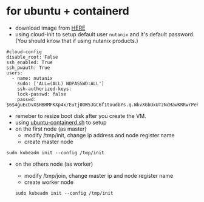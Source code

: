 # for ubuntu + containerd

* download image from [HERE](https://cloud-images.ubuntu.com/bionic/current/bionic-server-cloudimg-amd64.img)
* using cloud-init to setup default user `nutanix` and it's default password. (You should know that if using nutanix products.)

```
#cloud-config
disable_root: False
ssh_enabled: True
ssh_pwauth: True
users:
  - name: nutanix
    sudo: ['ALL=(ALL) NOPASSWD:ALL']
    ssh-authorized-keys:
    lock-passwd: false
    passwd: $6$4guEcDvX$HBHMFKXp4x/Eutj0OW5JGC6f1toudbYs.q.WkvXGbUxUTzNcHawKRRwrPehIxSXHVc70jFOp3yb8yZgjGUuET.
```

* remeber to resize boot disk after you create the VM.
* using [ubuntu-containerd.sh](./ubuntu-containerd.sh) to setup
* on the first node (as master)
  * modify /tmp/init, change ip address and node register name
  * create master node

```
sudo kubeadm init --config /tmp/init
```

* on the others node (as worker)
  * modify /tmp/join, change master ip and node register name
  * create worker node

  ```
  sudo kubeadm init --config /tmp/init
  ```
